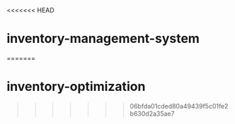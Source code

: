 <<<<<<< HEAD
# inventory-management-system
 
=======
# inventory-optimization
>>>>>>> 06bfda01cded80a49439f5c01fe2b630d2a35ae7
